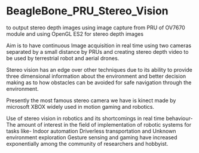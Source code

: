 # BeagleBone_PRU_Stereo_Vision
to output stereo depth images using image capture from PRU of OV7670 module and using OpenGL ES2 for stereo depth images

Aim is to have continuous Image acquisition in real time using two cameras separated by a small distance  by PRUs and creating stereo depth video to be used by terrestrial robot and aerial drones. 

Stereo vision has an edge over other techniques due to its ability to provide three dimensional information about the environment and better decision making as to how obstacles can be avoided for safe navigation through the environment. 


Presently the most famous stereo camera we have is kinect made by microsoft XBOX widely used in motion gaming and robotics.

 Use of stereo vision in robotics and its shortcomings in real time behaviour-
 The amount of interest in the field of implementation of robotic systems for tasks like-
Indoor automation
Driverless transportation and Unknown environment exploration
Gesture sensing and gaming
have increased exponentially among the community of researchers and hobbyist.
